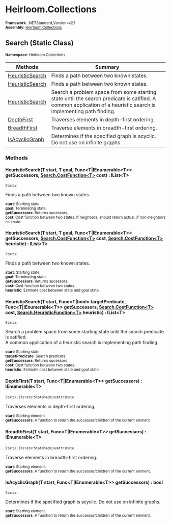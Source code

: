 # Heirloom.Collections

<small>**Framework**: .NETStandard,Version=v2.1</small>  
<small>**Assembly**: [Heirloom.Collections](../Heirloom.Collections/Heirloom.Collections.md)</small>  

## Search (Static Class)
<small>**Namespace**: Heirloom.Collections</sub></small>  

| Methods                            | Summary                                                                                                                                                          |
|------------------------------------|------------------------------------------------------------------------------------------------------------------------------------------------------------------|
| [HeuristicSearch<T>](#HEU170D32C0) | Finds a path between two known states.                                                                                                                           |
| [HeuristicSearch<T>](#HEU1C5A8970) | Finds a path between two known states.                                                                                                                           |
| [HeuristicSearch<T>](#HEU73668FF9) | Search a problem space from some starting state until the search predicate is satified. A common application of a heuristic search is implementing path finding. |
| [DepthFirst<T>](#DEP348808B1)      | Traverses elements in depth-first ordering.                                                                                                                      |
| [BreadthFirst<T>](#BRE31612DF4)    | Traverse elements in breadth-first ordering.                                                                                                                     |
| [IsAcyclicGraph<T>](#ISA5FBFA081)  | Determines if the specified graph is acyclic. Do not use on infinite graphs.                                                                                     |

### Methods

#### <a name="HEU170D32C0"></a>HeuristicSearch<T>(T start, T goal, Func\<T|IEnumerable\<T>> getSuccessors, [Search.CostFunction\<T>](Heirloom.Collections.Search.CostFunction[T].md) cost) : IList\<T>
<small>`Static`</small>

Finds a path between two known states.

<small>**start**: <param name="start">Starting state.</param></small>  
<small>**goal**: <param name="goal">Terminating state.</param></small>  
<small>**getSuccessors**: <param name="getSuccessors">Returns sucessors.</param></small>  
<small>**cost**: <param name="cost">Cost function between two states. If neighbors, should return actual, if non-neighbors estimate.</param></small>  

#### <a name="HEU1C5A8970"></a>HeuristicSearch<T>(T start, T goal, Func\<T|IEnumerable\<T>> getSuccessors, [Search.CostFunction\<T>](Heirloom.Collections.Search.CostFunction[T].md) cost, [Search.CostFunction\<T>](Heirloom.Collections.Search.CostFunction[T].md) heuristic) : IList\<T>
<small>`Static`</small>

Finds a path between two known states.

<small>**start**: <param name="start">Starting state.</param></small>  
<small>**goal**: <param name="goal">Terminating state.</param></small>  
<small>**getSuccessors**: <param name="getSuccessors">Returns sucessors.</param></small>  
<small>**cost**: <param name="cost">Cost function between two states.</param></small>  
<small>**heuristic**: <param name="heuristic">Estimate cost between state and goal state.</param></small>  

#### <a name="HEU73668FF9"></a>HeuristicSearch<T>(T start, Func\<T|bool> targetPredicate, Func\<T|IEnumerable\<T>> getSuccessors, [Search.CostFunction\<T>](Heirloom.Collections.Search.CostFunction[T].md) cost, [Search.HeuristicFunction\<T>](Heirloom.Collections.Search.HeuristicFunction[T].md) heuristic) : IList\<T>
<small>`Static`</small>

Search a problem space from some starting state until the search predicate is satified.   
 A common application of a heuristic search is implementing path finding.

<small>**start**: <param name="start">Starting state</param></small>  
<small>**targetPredicate**: <param name="targetPredicate">Search predicate</param></small>  
<small>**getSuccessors**: <param name="getSuccessors">Returns sucessors</param></small>  
<small>**cost**: <param name="cost">Cost function between two states.</param></small>  
<small>**heuristic**: <param name="heuristic">Estimate cost between state and goal state.</param></small>  

#### <a name="DEP348808B1"></a>DepthFirst<T>(T start, Func\<T|IEnumerable\<T>> getSuccessors) : IEnumerable\<T>
<small>`Static`, `IteratorStateMachineAttribute`</small>

Traverses elements in depth-first ordering.

<small>**start**: <param name="start">Starting element</param></small>  
<small>**getSuccessors**: <param name="getSuccessors">A function to return the successor/children of the current element</param></small>  

#### <a name="BRE31612DF4"></a>BreadthFirst<T>(T start, Func\<T|IEnumerable\<T>> getSuccessors) : IEnumerable\<T>
<small>`Static`, `IteratorStateMachineAttribute`</small>

Traverse elements in breadth-first ordering.

<small>**start**: <param name="start">Starting element.</param></small>  
<small>**getSuccessors**: <param name="getSuccessors">A function to return the successor/children of the current element.</param></small>  

#### <a name="ISA5FBFA081"></a>IsAcyclicGraph<T>(T start, Func\<T|IEnumerable\<T>> getSuccessors) : bool
<small>`Static`</small>

Determines if the specified graph is acyclic. Do not use on infinite graphs.

<small>**start**: <param name="start">Starting element.</param></small>  
<small>**getSuccessors**: <param name="getSuccessors">A function to return the successor/children of the current element.</param></small>  

